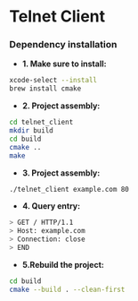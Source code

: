 # Telnet Client

### Dependency installation

* **1. Make sure to install:**

```bash
xcode-select --install
brew install cmake
```

* **2. Project assembly:**

```bash
cd telnet_client
mkdir build
cd build
cmake ..
make
```

* **3. Project assembly:**

```bash
./telnet_client example.com 80
```

* **4. Query entry:**

```bash
> GET / HTTP/1.1
> Host: example.com
> Connection: close
> END
```

* **5.Rebuild the project:**

```bash
cd build
cmake --build . --clean-first
```
